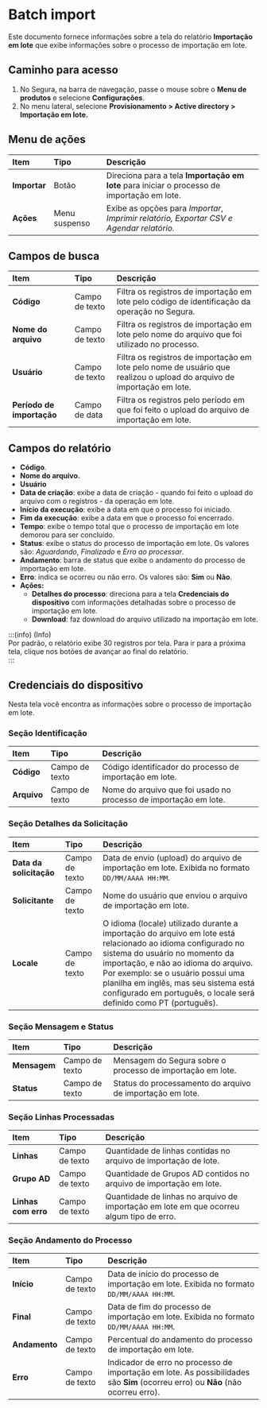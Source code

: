 # Batch import

Este documento fornece informações sobre a tela do relatório **Importação em lote** que exibe informações sobre o processo de importação em lote.

## Caminho para acesso

1. No Segura, na barra de navegação, passe o mouse sobre o **Menu de produtos** e selecione **Configurações**.  
2. No menu lateral, selecione **Provisionamento \> Active directory \> Importação em lote.**

## Menu de ações

| Item | Tipo | Descrição |
| :---- | :---- | :---- |
| **Importar** | Botão | Direciona para a tela **Importação em lote** para iniciar o processo de importação em lote. |
| **Ações** | Menu suspenso | Exibe as opções para *Importar*, *Imprimir relatório, Exportar CSV e Agendar relatório.* |

## Campos de busca

| Item | Tipo | Descrição |
| :---- | :---- | :---- |
| **Código** | Campo de texto | Filtra os registros de importação em lote pelo código de identificação da operação no Segura. |
| **Nome do arquivo** | Campo de texto | Filtra os registros de importação em lote pelo nome do arquivo que foi utilizado no processo. |
| **Usuário** | Campo de texto | Filtra os registros de importação em lote pelo nome de usuário que realizou o upload do arquivo de importação em lote. |
| **Período de importação** | Campo de data | Filtra os registros pelo período em que foi feito o upload do arquivo de importação em lote. |

## Campos do relatório

* **Código**.  
* **Nome do arquivo.**  
* **Usuário**  
* **Data de criação**: exibe a data de criação \- quando foi feito o upload do arquivo com o registros \- da operação em lote.  
* **Início da execução**: exibe a data em que o processo foi iniciado.  
* **Fim da execução**: exibe a data em que o processo foi encerrado.  
* **Tempo**: exibe o tempo total que o processo de importação em lote demorou para ser concluído.  
* **Status**: exibe o status do processo de importação em lote. Os valores são: *Aguardando*, *Finalizado* e *Erro ao processar*.  
* **Andamento**: barra de status que exibe o andamento do processo de importação em lote.  
* **Erro**: indica se ocorreu ou não erro. Os valores são: **Sim** ou **Não**.  
* **Ações:**  
  * **Detalhes do processo**: direciona para a tela **Credenciais do dispositivo** com informações detalhadas sobre o processo de importação em lote.  
  * **Download**: faz download do arquivo utilizado na importação em lote.

:::(info) (Info)  
Por padrão, o relatório exibe 30 registros por tela. Para ir para a próxima tela, clique nos botões de avançar ao final do relatório.  
:::

## Credenciais do dispositivo

Nesta tela você encontra as informações sobre o processo de importação em lote.

### Seção Identificação

| Item | Tipo | Descrição |
| :---- | :---- | :---- |
| **Código** | Campo de texto | Código identificador do processo de importação em lote. |
| **Arquivo** | Campo de texto | Nome do arquivo que foi usado no processo de importação em lote. |

### Seção Detalhes da Solicitação

| Item | Tipo | Descrição |
| :---- | :---- | :---- |
| **Data da solicitação** | Campo de texto | Data de envio (upload) do arquivo de importação em lote. Exibida no formato `DD/MM/AAAA HH:MM`. |
| **Solicitante** | Campo de texto | Nome do usuário que enviou o arquivo de importação em lote. |
| **Locale** | Campo de texto | O idioma (locale) utilizado durante a importação do arquivo em lote está relacionado ao idioma configurado no sistema do usuário no momento da importação, e não ao idioma do arquivo. Por exemplo: se o usuário possui uma planilha em inglês, mas seu sistema está configurado em português, o locale será definido como PT (português). |

### Seção Mensagem e Status

| Item | Tipo | Descrição |
| :---- | :---- | :---- |
| **Mensagem** | Campo de texto | Mensagem do Segura sobre o processo de importação em lote. |
| **Status** | Campo de texto | Status do processamento do arquivo de importação em lote. |

### Seção Linhas Processadas

| Item | Tipo | Descrição |
| :---- | :---- | :---- |
| **Linhas** | Campo de texto | Quantidade de linhas contidas no arquivo de importação de lote. |
| **Grupo AD** | Campo de texto | Quantidade de Grupos AD contidos no arquivo de importação em lote. |
| **Linhas com erro** | Campo de texto | Quantidade de linhas no arquivo de importação em lote em que ocorreu algum tipo de erro. |

### Seção Andamento do Processo

| Item | Tipo | Descrição |
| :---- | :---- | :---- |
| **Início** | Campo de texto | Data de início do processo de importação em lote. Exibida no formato `DD/MM/AAAA HH:MM`. |
| **Final** | Campo de texto | Data de fim do processo de importação em lote. Exibida no formato `DD/MM/AAAA HH:MM`. |
| **Andamento** | Campo de texto | Percentual do andamento do processo de importação em lote. |
| **Erro** | Campo de texto | Indicador de erro no processo de importação em lote. As possibilidades são **Sim** (ocorreu erro) ou **Não** (não ocorreu erro). |